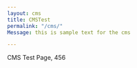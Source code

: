```yaml
---
layout: cms
title: CMSTest
permalink: "/cms/"
Message: this is sample text for the cms

---
```

CMS Test Page, 456